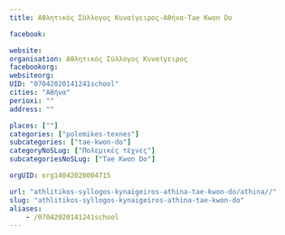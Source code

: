 ```yaml
---
title: Αθλητικός Σύλλογος Κυναίγειρος-Αθήνα-Tae Kwon Do

facebook:

website:
organisation: Αθλητικός Σύλλογος Κυναίγειρος
facebookorg:
websiteorg:
UID: "07042020141241school"
cities: "Αθήνα"
perioxi: ""
address: ""

places: [""]
categories: ["polemikes-texnes"]
subcategories: ["tae-kwon-do"]
categoryNoSLug: ["Πολεμικές τέχνες"]
subcategoriesNoSLug: ["Tae Kwon Do"]

orgUID: org14042020004715

url: "athlitikos-syllogos-kynaigeiros-athina-tae-kwon-do/athina//"
slug: "athlitikos-syllogos-kynaigeiros-athina-tae-kwon-do"
aliases:
    - /07042020141241school
---
```





